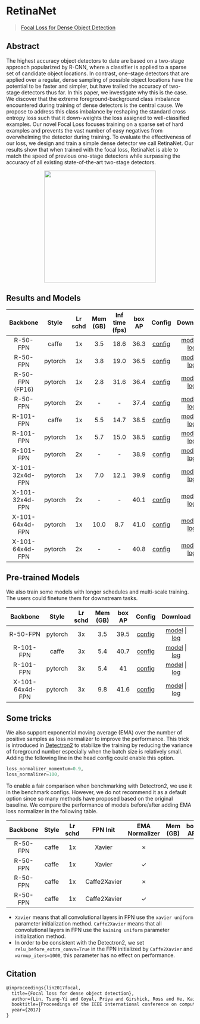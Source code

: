 # RetinaNet

> [Focal Loss for Dense Object Detection](https://arxiv.org/abs/1708.02002)

<!-- [ALGORITHM] -->

## Abstract

The highest accuracy object detectors to date are based on a two-stage approach popularized by R-CNN, where a classifier is applied to a sparse set of candidate object locations. In contrast, one-stage detectors that are applied over a regular, dense sampling of possible object locations have the potential to be faster and simpler, but have trailed the accuracy of two-stage detectors thus far. In this paper, we investigate why this is the case. We discover that the extreme foreground-background class imbalance encountered during training of dense detectors is the central cause. We propose to address this class imbalance by reshaping the standard cross entropy loss such that it down-weights the loss assigned to well-classified examples. Our novel Focal Loss focuses training on a sparse set of hard examples and prevents the vast number of easy negatives from overwhelming the detector during training. To evaluate the effectiveness of our loss, we design and train a simple dense detector we call RetinaNet. Our results show that when trained with the focal loss, RetinaNet is able to match the speed of previous one-stage detectors while surpassing the accuracy of all existing state-of-the-art two-stage detectors.

<div align=center>
<img src="https://user-images.githubusercontent.com/40661020/143973551-2b8e766a-1677-4f6d-953d-2e6d2a3c67b5.png" height="300"/>
</div>

## Results and Models

|    Backbone     |  Style  | Lr schd | Mem (GB) | Inf time (fps) | box AP | Config | Download  |
| :-------------: | :-----: | :-----: | :------: | :------------: | :----: | :------: | :--------: |
|    R-50-FPN     |  caffe  |   1x    |   3.5    |      18.6      |  36.3  | [config](https://github.com/open-mmlab/mmdetection/tree/master/configs/retinanet/retinanet_r50_caffe_fpn_1x_coco.py) | [model](https://download.openmmlab.com/mmdetection/v2.0/retinanet/retinanet_r50_caffe_fpn_1x_coco/retinanet_r50_caffe_fpn_1x_coco_20200531-f11027c5.pth) &#124; [log](https://download.openmmlab.com/mmdetection/v2.0/retinanet/retinanet_r50_caffe_fpn_1x_coco/retinanet_r50_caffe_fpn_1x_coco_20200531_012518.log.json) |
|    R-50-FPN     | pytorch |   1x    |   3.8    |      19.0      |  36.5  | [config](https://github.com/open-mmlab/mmdetection/tree/master/configs/retinanet/retinanet_r50_fpn_1x_coco.py) | [model](https://download.openmmlab.com/mmdetection/v2.0/retinanet/retinanet_r50_fpn_1x_coco/retinanet_r50_fpn_1x_coco_20200130-c2398f9e.pth) &#124; [log](https://download.openmmlab.com/mmdetection/v2.0/retinanet/retinanet_r50_fpn_1x_coco/retinanet_r50_fpn_1x_coco_20200130_002941.log.json) |
|   R-50-FPN (FP16)      | pytorch |  1x      | 2.8      | 31.6           | 36.4   | [config](https://github.com/open-mmlab/mmdetection/tree/master/configs/retinanet/retinanet_r50_fpn_fp16_1x_coco.py) | [model](https://download.openmmlab.com/mmdetection/v2.0/fp16/retinanet_r50_fpn_fp16_1x_coco/retinanet_r50_fpn_fp16_1x_coco_20200702-0dbfb212.pth) &#124; [log](https://download.openmmlab.com/mmdetection/v2.0/fp16/retinanet_r50_fpn_fp16_1x_coco/retinanet_r50_fpn_fp16_1x_coco_20200702_020127.log.json) |
|    R-50-FPN     | pytorch |   2x    |    -     |       -        |  37.4  | [config](https://github.com/open-mmlab/mmdetection/tree/master/configs/retinanet/retinanet_r50_fpn_2x_coco.py) | [model](https://download.openmmlab.com/mmdetection/v2.0/retinanet/retinanet_r50_fpn_2x_coco/retinanet_r50_fpn_2x_coco_20200131-fdb43119.pth) &#124; [log](https://download.openmmlab.com/mmdetection/v2.0/retinanet/retinanet_r50_fpn_2x_coco/retinanet_r50_fpn_2x_coco_20200131_114738.log.json) |
|    R-101-FPN    |  caffe  |   1x    |   5.5    |      14.7      |  38.5  | [config](https://github.com/open-mmlab/mmdetection/tree/master/configs/retinanet/retinanet_r101_caffe_fpn_1x_coco.py) | [model](https://download.openmmlab.com/mmdetection/v2.0/retinanet/retinanet_r101_caffe_fpn_1x_coco/retinanet_r101_caffe_fpn_1x_coco_20200531-b428fa0f.pth) &#124; [log](https://download.openmmlab.com/mmdetection/v2.0/retinanet/retinanet_r101_caffe_fpn_1x_coco/retinanet_r101_caffe_fpn_1x_coco_20200531_012536.log.json) |
|    R-101-FPN    | pytorch |   1x    |   5.7    |      15.0      |  38.5  | [config](https://github.com/open-mmlab/mmdetection/tree/master/configs/retinanet/retinanet_r101_fpn_1x_coco.py) | [model](https://download.openmmlab.com/mmdetection/v2.0/retinanet/retinanet_r101_fpn_1x_coco/retinanet_r101_fpn_1x_coco_20200130-7a93545f.pth) &#124; [log](https://download.openmmlab.com/mmdetection/v2.0/retinanet/retinanet_r101_fpn_1x_coco/retinanet_r101_fpn_1x_coco_20200130_003055.log.json) |
|    R-101-FPN    | pytorch |   2x    |    -     |       -        |  38.9  | [config](https://github.com/open-mmlab/mmdetection/tree/master/configs/retinanet/retinanet_r101_fpn_2x_coco.py) | [model](https://download.openmmlab.com/mmdetection/v2.0/retinanet/retinanet_r101_fpn_2x_coco/retinanet_r101_fpn_2x_coco_20200131-5560aee8.pth) &#124; [log](https://download.openmmlab.com/mmdetection/v2.0/retinanet/retinanet_r101_fpn_2x_coco/retinanet_r101_fpn_2x_coco_20200131_114859.log.json) |
| X-101-32x4d-FPN | pytorch |   1x    |   7.0    |      12.1      |  39.9  | [config](https://github.com/open-mmlab/mmdetection/tree/master/configs/retinanet/retinanet_x101_32x4d_fpn_1x_coco.py) | [model](https://download.openmmlab.com/mmdetection/v2.0/retinanet/retinanet_x101_32x4d_fpn_1x_coco/retinanet_x101_32x4d_fpn_1x_coco_20200130-5c8b7ec4.pth) &#124; [log](https://download.openmmlab.com/mmdetection/v2.0/retinanet/retinanet_x101_32x4d_fpn_1x_coco/retinanet_x101_32x4d_fpn_1x_coco_20200130_003004.log.json) |
| X-101-32x4d-FPN | pytorch |   2x    |    -     |       -        |  40.1  | [config](https://github.com/open-mmlab/mmdetection/tree/master/configs/retinanet/retinanet_x101_32x4d_fpn_2x_coco.py) | [model](https://download.openmmlab.com/mmdetection/v2.0/retinanet/retinanet_x101_32x4d_fpn_2x_coco/retinanet_x101_32x4d_fpn_2x_coco_20200131-237fc5e1.pth) &#124; [log](https://download.openmmlab.com/mmdetection/v2.0/retinanet/retinanet_x101_32x4d_fpn_2x_coco/retinanet_x101_32x4d_fpn_2x_coco_20200131_114812.log.json) |
| X-101-64x4d-FPN | pytorch |   1x    |   10.0   |      8.7       |  41.0  | [config](https://github.com/open-mmlab/mmdetection/tree/master/configs/retinanet/retinanet_x101_64x4d_fpn_1x_coco.py) | [model](https://download.openmmlab.com/mmdetection/v2.0/retinanet/retinanet_x101_64x4d_fpn_1x_coco/retinanet_x101_64x4d_fpn_1x_coco_20200130-366f5af1.pth) &#124; [log](https://download.openmmlab.com/mmdetection/v2.0/retinanet/retinanet_x101_64x4d_fpn_1x_coco/retinanet_x101_64x4d_fpn_1x_coco_20200130_003008.log.json) |
| X-101-64x4d-FPN | pytorch |   2x    |    -     |       -        |  40.8  | [config](https://github.com/open-mmlab/mmdetection/tree/master/configs/retinanet/retinanet_x101_64x4d_fpn_2x_coco.py) | [model](https://download.openmmlab.com/mmdetection/v2.0/retinanet/retinanet_x101_64x4d_fpn_2x_coco/retinanet_x101_64x4d_fpn_2x_coco_20200131-bca068ab.pth) &#124; [log](https://download.openmmlab.com/mmdetection/v2.0/retinanet/retinanet_x101_64x4d_fpn_2x_coco/retinanet_x101_64x4d_fpn_2x_coco_20200131_114833.log.json) |

## Pre-trained Models

We also train some models with longer schedules and multi-scale training. The users could finetune them for downstream tasks.

|    Backbone        |  Style  | Lr schd | Mem (GB) | box AP | Config | Download |
| :----------------: | :-----: | :-----: | :------: | :----: | :------: | :--------: |
|    R-50-FPN        |  pytorch|   3x    |   3.5    |  39.5  | [config](https://github.com/open-mmlab/mmdetection/tree/master/configs/retinanet/retinanet_r50_fpn_mstrain_640-800_3x_coco.py)     |  [model](https://download.openmmlab.com/mmdetection/v2.0/retinanet/retinanet_r50_fpn_mstrain_3x_coco/retinanet_r50_fpn_mstrain_3x_coco_20210718_220633-88476508.pth) &#124; [log](https://download.openmmlab.com/mmdetection/v2.0/retinanet/retinanet_r50_fpn_mstrain_3x_coco/retinanet_r50_fpn_mstrain_3x_coco_20210718_220633-88476508.log.json)
|    R-101-FPN       |  caffe  |   3x    |   5.4    |  40.7  | [config](https://github.com/open-mmlab/mmdetection/tree/master/configs/retinanet/retinanet_r101_caffe_fpn_mstrain_3x_coco.py)    |  [model](https://download.openmmlab.com/mmdetection/v2.0/retinanet/retinanet_r101_caffe_fpn_mstrain_3x_coco/retinanet_r101_caffe_fpn_mstrain_3x_coco_20210721_063439-88a8a944.pth) &#124; [log](https://download.openmmlab.com/mmdetection/v2.0/retinanet/retinanet_r101_caffe_fpn_mstrain_3x_coco/retinanet_r101_caffe_fpn_mstrain_3x_coco_20210721_063439-88a8a944.log.json)
|    R-101-FPN       |  pytorch|   3x    |   5.4    |  41    | [config](https://github.com/open-mmlab/mmdetection/tree/master/configs/retinanet/retinanet_r101_fpn_mstrain_640-800_3x_coco.py)      | [model](https://download.openmmlab.com/mmdetection/v2.0/retinanet/retinanet_r101_fpn_mstrain_3x_coco/retinanet_r101_fpn_mstrain_3x_coco_20210720_214650-7ee888e0.pth) &#124; [log](https://download.openmmlab.com/mmdetection/v2.0/retinanet/retinanet_r101_fpn_mstrain_3x_coco/retinanet_r101_fpn_mstrain_3x_coco_20210720_214650-7ee888e0.log.json)
|    X-101-64x4d-FPN |  pytorch|   3x    |   9.8   |  41.6  |  [config](https://github.com/open-mmlab/mmdetection/tree/master/configs/retinanet/retinanet_x101_64x4d_fpn_mstrain_640-800_3x_coco.py)      |      [model](https://download.openmmlab.com/mmdetection/v2.0/retinanet/retinanet_x101_64x4d_fpn_mstrain_3x_coco/retinanet_x101_64x4d_fpn_mstrain_3x_coco_20210719_051838-022c2187.pth) &#124; [log](https://download.openmmlab.com/mmdetection/v2.0/retinanet/retinanet_x101_64x4d_fpn_mstrain_3x_coco/retinanet_x101_64x4d_fpn_mstrain_3x_coco_20210719_051838-022c2187.log.json)

## Some tricks

We also support exponential moving average (EMA) over the number of positive samples as loss normalizer to improve the performance. This trick is introduced in [Detectron2](https://github.com/facebookresearch/detectron2/blob/main/detectron2/modeling/meta_arch/retinanet.py#L183) to stabilize the training by reducing the variance of foreground number especially when the batch size is relatively small. Adding the following line in the head config could enable this option.

```python
loss_normalizer_momentum=0.9,
loss_normalizer=100,
```

To enable a fair comparison when benchmarking with Detectron2, we use it in the benchmark configs. However, we do not recommend it as a default option since so many methods have proposed based on the original baseline. We compare the performance of models before/after adding EMA loss normalizer in the following table.

| Backbone  |  Style  | Lr schd  | FPN Init |  EMA Normalizer | Mem (GB) | box AP | Config | Download |
| :-------: | :-----: | :------: | :------: |:-------------: | :------:  | :----: | :----: | :------: |
| R-50-FPN  |  caffe  |   1x     | Xavier   |      ✗            |            |    | [config](https://github.com/open-mmlab/mmdetection/tree/master/configs/retinanet/retinanet_r50_caffe_fpn_mstrain_1x_coco.py) |          |
| R-50-FPN  |  caffe  |   1x     | Xavier   |      ✓            |            |    | [config](https://github.com/open-mmlab/mmdetection/tree/master/configs/retinanet/retinanet_r50_caffe_fpn_mstrain_loss-ema-norm_1x_coco.py) |          |
| R-50-FPN  |  caffe  |   1x     | Caffe2Xavier   |      ✗            |            |    |        |          |
| R-50-FPN  |  caffe  |   1x     | Caffe2Xavier   |      ✓            |            |    | [config](https://github.com/open-mmlab/mmdetection/tree/master/configs/retinanet/retinanet_r50_caffe_fpn_caffe2xavier_mstrain_loss-ema-norm_1x_coco.py) |          |

- `Xavier` means that all convolutional layers in FPN use the `xavier uniform` parameter initialization method. `Caffe2Xavier` means that all convolutional layers in FPN use the `kaiming uniform` parameter initialization method.
- In order to be consistent with the Detectron2, we set `relu_before_extra_convs=True` in the FPN initialized by `Caffe2Xavier` and `warmup_iters=1000`, this parameter has no effect on performance.

## Citation

```latex
@inproceedings{lin2017focal,
  title={Focal loss for dense object detection},
  author={Lin, Tsung-Yi and Goyal, Priya and Girshick, Ross and He, Kaiming and Doll{\'a}r, Piotr},
  booktitle={Proceedings of the IEEE international conference on computer vision},
  year={2017}
}
```

